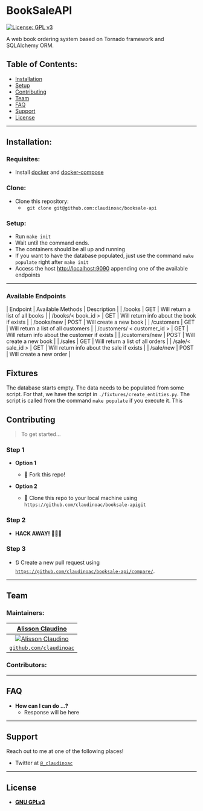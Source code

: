 # BookSaleAPI

[![License: GPL v3](https://img.shields.io/badge/License-GPLv3-blue.svg)](https://www.gnu.org/licenses/gpl-3.0)

A web book ordering system based on Tornado framework and SQLAlchemy ORM.


## Table of Contents:


- [Installation](#installation)
- [Setup](#setuo)
- [Contributing](#contributing)
- [Team](#team)
- [FAQ](#faq)
- [Support](#support)
- [License](#license)

---

## Installation:

### Requisites:
- Install [docker](https://www.docker.com/products/docker-desktop) and [docker-compose](https://docs.docker.com/compose/install/)


### Clone:

- Clone this repository:
	- ` git clone git@github.com:claudinoac/booksale-api`

### Setup:

- Run `make init`
- Wait until the command ends.
- The containers should be all up and running
- If you want to have the database populated, just use the command `make populate` right after `make init`
- Access the host [http://localhost:9090](http://localhost:9090') appending one of the available endpoints

---
### Available Endpoints

| Endpoint | Available Methods | Description                                               |
| /books     | GET  | Will return a list of all books            |
| /books/< book_id > | GET | Will return info about the book if exists |
| /books/new |  POST | Will create a new book                                              | 
| /customers | GET | Will return a list of all customers |
| /customers/ < customer_id > | GET | Will return info about the customer if exists |
| /customers/new | POST | Will create a new book |
| /sales | GET | Will return a list of all orders |
| /sale/< sale_id > | GET | Will return info about the sale if exists |
| /sale/new | POST | Will create a new order |

## Fixtures

The database starts empty. The data needs to be populated from some script.
For that, we have the script in `./fixtures/create_entities.py`.
The script is called from the command `make populate` if you execute it. 
This 


## Contributing

> To get started...

### Step 1

- **Option 1**
    - 🍴 Fork this repo!

- **Option 2**
    - 👯 Clone this repo to your local machine using `https://github.com/claudinoac/booksale-apigit`

### Step 2

- **HACK AWAY!** 🔨🔨🔨

### Step 3

- 🔃 Create a new pull request using <a href="https://github.com/claudinoac/booksale-api/compare/" target="_blank">`https://github.com/claudinoac/booksale-api/compare/`</a>.

---

## Team

### Maintainers:
| <a href="http://github.com/claudinoac" target="_blank">**Alisson Claudino**</a>|
| :---: |
| [![Alisson Claudino](https://avatars3.githubusercontent.com/u/23270841?s=200&v=4)](http://fvcproductions.com)  |
| <a href="http://github.com/claudinoac" target="_blank">`github.com/claudinoac`</a> |

### Contributors:
---

## FAQ

- **How can I can do ...?**
    - Response will be here

---

## Support

Reach out to me at one of the following places!

- Twitter at <a href="http://twitter.com/_claudinoac" target="_blank">`@_claudinoac`</a>

---

## License

- **[GNU GPLv3](https://www.gnu.org/licenses/gpl-3.0.en.html)**


